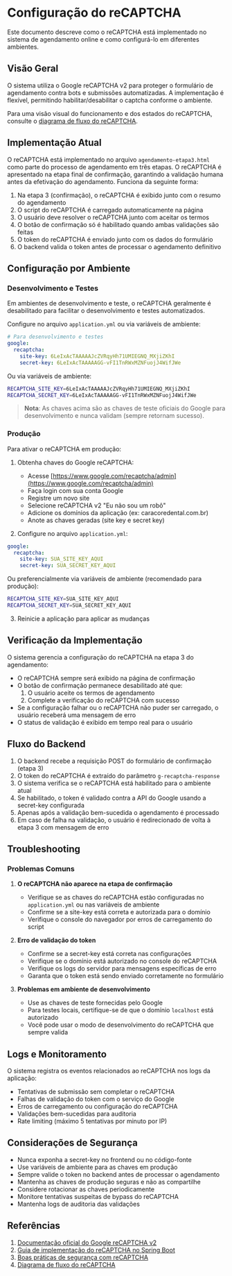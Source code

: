 # Configuração do reCAPTCHA

Este documento descreve como o reCAPTCHA está implementado no sistema de agendamento online e como configurá-lo em diferentes ambientes.

## Visão Geral

O sistema utiliza o Google reCAPTCHA v2 para proteger o formulário de agendamento contra bots e submissões automatizadas. A implementação é flexível, permitindo habilitar/desabilitar o captcha conforme o ambiente.

Para uma visão visual do funcionamento e dos estados do reCAPTCHA, consulte o [diagrama de fluxo do reCAPTCHA](diagrams/FLUXO_RECAPCHA.md).

## Implementação Atual

O reCAPTCHA está implementado no arquivo `agendamento-etapa3.html` como parte do processo de agendamento em três etapas. O reCAPTCHA é apresentado na etapa final de confirmação, garantindo a validação humana antes da efetivação do agendamento. Funciona da seguinte forma:

1. Na etapa 3 (confirmação), o reCAPTCHA é exibido junto com o resumo do agendamento
2. O script do reCAPTCHA é carregado automaticamente na página
3. O usuário deve resolver o reCAPTCHA junto com aceitar os termos
4. O botão de confirmação só é habilitado quando ambas validações são feitas
5. O token do reCAPTCHA é enviado junto com os dados do formulário
6. O backend valida o token antes de processar o agendamento definitivo

## Configuração por Ambiente

### Desenvolvimento e Testes

Em ambientes de desenvolvimento e teste, o reCAPTCHA geralmente é desabilitado para facilitar o desenvolvimento e testes automatizados.

Configure no arquivo `application.yml` ou via variáveis de ambiente:

```yaml
# Para desenvolvimento e testes
google:
  recaptcha:
    site-key: 6LeIxAcTAAAAAJcZVRqyHh71UMIEGNQ_MXjiZKhI
    secret-key: 6LeIxAcTAAAAAGG-vFI1TnRWxMZNFuojJ4WifJWe
```

Ou via variáveis de ambiente:
```bash
RECAPTCHA_SITE_KEY=6LeIxAcTAAAAAJcZVRqyHh71UMIEGNQ_MXjiZKhI
RECAPTCHA_SECRET_KEY=6LeIxAcTAAAAAGG-vFI1TnRWxMZNFuojJ4WifJWe
```

> **Nota**: As chaves acima são as chaves de teste oficiais do Google para desenvolvimento e nunca validam (sempre retornam sucesso).

### Produção

Para ativar o reCAPTCHA em produção:

1. Obtenha chaves do Google reCAPTCHA:
   - Acesse [https://www.google.com/recaptcha/admin](https://www.google.com/recaptcha/admin)
   - Faça login com sua conta Google
   - Registre um novo site
   - Selecione reCAPTCHA v2 "Eu não sou um robô"
   - Adicione os domínios da aplicação (ex: caracoredental.com.br)
   - Anote as chaves geradas (site key e secret key)

2. Configure no arquivo `application.yml`:

```yaml
google:
  recaptcha:
    site-key: SUA_SITE_KEY_AQUI
    secret-key: SUA_SECRET_KEY_AQUI
```

Ou preferencialmente via variáveis de ambiente (recomendado para produção):
```bash
RECAPTCHA_SITE_KEY=SUA_SITE_KEY_AQUI
RECAPTCHA_SECRET_KEY=SUA_SECRET_KEY_AQUI
```

3. Reinicie a aplicação para aplicar as mudanças

## Verificação da Implementação

O sistema gerencia a configuração do reCAPTCHA na etapa 3 do agendamento:

- O reCAPTCHA sempre será exibido na página de confirmação
- O botão de confirmação permanece desabilitado até que:
  1. O usuário aceite os termos de agendamento
  2. Complete a verificação do reCAPTCHA com sucesso
- Se a configuração falhar ou o reCAPTCHA não puder ser carregado, o usuário receberá uma mensagem de erro
- O status de validação é exibido em tempo real para o usuário

## Fluxo do Backend

1. O backend recebe a requisição POST do formulário de confirmação (etapa 3)
2. O token do reCAPTCHA é extraído do parâmetro `g-recaptcha-response`
3. O sistema verifica se o reCAPTCHA está habilitado para o ambiente atual
4. Se habilitado, o token é validado contra a API do Google usando a secret-key configurada
5. Apenas após a validação bem-sucedida o agendamento é processado
6. Em caso de falha na validação, o usuário é redirecionado de volta à etapa 3 com mensagem de erro

## Troubleshooting

### Problemas Comuns

1. **O reCAPTCHA não aparece na etapa de confirmação**
   - Verifique se as chaves do reCAPTCHA estão configuradas no `application.yml` ou nas variáveis de ambiente
   - Confirme se a site-key está correta e autorizada para o domínio
   - Verifique o console do navegador por erros de carregamento do script

2. **Erro de validação do token**
   - Confirme se a secret-key está correta nas configurações
   - Verifique se o domínio está autorizado no console do reCAPTCHA
   - Verifique os logs do servidor para mensagens específicas de erro
   - Garanta que o token está sendo enviado corretamente no formulário

3. **Problemas em ambiente de desenvolvimento**
   - Use as chaves de teste fornecidas pelo Google
   - Para testes locais, certifique-se de que o domínio `localhost` está autorizado
   - Você pode usar o modo de desenvolvimento do reCAPTCHA que sempre valida

## Logs e Monitoramento

O sistema registra os eventos relacionados ao reCAPTCHA nos logs da aplicação:

- Tentativas de submissão sem completar o reCAPTCHA
- Falhas de validação do token com o serviço do Google
- Erros de carregamento ou configuração do reCAPTCHA
- Validações bem-sucedidas para auditoria
- Rate limiting (máximo 5 tentativas por minuto por IP)

## Considerações de Segurança

- Nunca exponha a secret-key no frontend ou no código-fonte
- Use variáveis de ambiente para as chaves em produção
- Sempre valide o token no backend antes de processar o agendamento
- Mantenha as chaves de produção seguras e não as compartilhe
- Considere rotacionar as chaves periodicamente
- Monitore tentativas suspeitas de bypass do reCAPTCHA
- Mantenha logs de auditoria das validações

## Referências

1. [Documentação oficial do Google reCAPTCHA v2](https://developers.google.com/recaptcha/docs/display)
2. [Guia de implementação do reCAPTCHA no Spring Boot](https://developers.google.com/recaptcha/docs/verify)
3. [Boas práticas de segurança com reCAPTCHA](https://developers.google.com/recaptcha/docs/security)
4. [Diagrama de fluxo do reCAPTCHA](diagrams/FLUXO_RECAPCHA.md)
